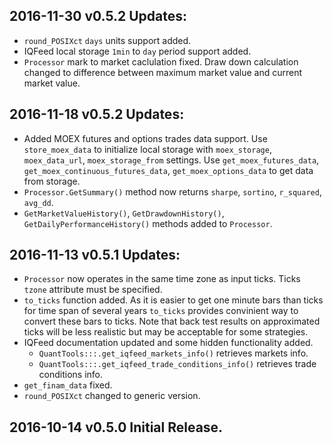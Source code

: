 ## 2016-11-30 v0.5.2 Updates:
- `round_POSIXct` `days` units support added.
- IQFeed local storage `1min` to `day` period support added.
- `Processor` mark to market caclulation fixed. Draw down calculation changed to difference between maximum market value and current market value.

## 2016-11-18 v0.5.2 Updates:
- Added MOEX futures and options trades data support. Use `store_moex_data` to initialize local storage with `moex_storage`, `moex_data_url`, `moex_storage_from` settings. Use `get_moex_futures_data`, `get_moex_continuous_futures_data`, `get_moex_options_data` to get data from storage.
- `Processor.GetSummary()` method now returns `sharpe`, `sortino`, `r_squared`, `avg_dd`.
- `GetMarketValueHistory()`, `GetDrawdownHistory()`, `GetDailyPerformanceHistory()` methods added to `Processor`.

## 2016-11-13 v0.5.1 Updates:
- `Processor` now operates in the same time zone as input ticks. Ticks `tzone` attribute must be specified.
- `to_ticks` function added. As it is easier to get one minute bars than ticks for time span of several years `to_ticks` provides convinient way to convert these bars to ticks. Note that back test results on approximated ticks will be less realistic but may be acceptable for some strategies.
- IQFeed documentation updated and some hidden functionality added.
    - `QuantTools:::.get_iqfeed_markets_info()` retrieves markets info.
    - `QuantTools:::.get_iqfeed_trade_conditions_info()` retrieves trade conditions info.
- `get_finam_data` fixed.
- `round_POSIXct` changed to generic version.

## 2016-10-14 v0.5.0 Initial Release.
